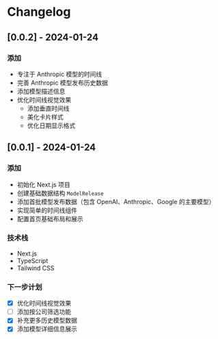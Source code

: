 # Changelog

## [0.0.2] - 2024-01-24

### 添加

- 专注于 Anthropic 模型的时间线
- 完善 Anthropic 模型发布历史数据
- 添加模型描述信息
- 优化时间线视觉效果
  - 添加垂直时间线
  - 美化卡片样式
  - 优化日期显示格式

## [0.0.1] - 2024-01-24

### 添加

- 初始化 Next.js 项目
- 创建基础数据结构 `ModelRelease`
- 添加首批模型发布数据（包含 OpenAI、Anthropic、Google 的主要模型）
- 实现简单的时间线组件
- 配置首页基础布局和展示

### 技术栈

- Next.js
- TypeScript
- Tailwind CSS

### 下一步计划

- [x] 优化时间线视觉效果
- [ ] 添加按公司筛选功能
- [x] 补充更多历史模型数据
- [x] 添加模型详细信息展示
